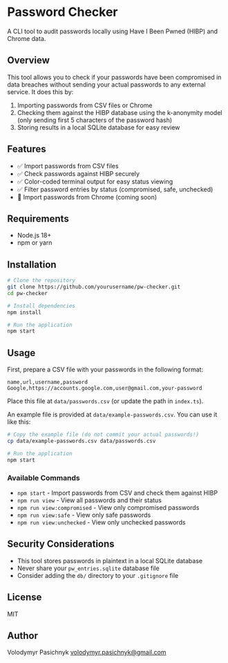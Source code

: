 # Password Checker

A CLI tool to audit passwords locally using Have I Been Pwned (HIBP) and Chrome data.

## Overview

This tool allows you to check if your passwords have been compromised in data breaches without sending your actual passwords to any external service. It does this by:

1. Importing passwords from CSV files or Chrome
2. Checking them against the HIBP database using the k-anonymity model (only sending first 5 characters of the password hash)
3. Storing results in a local SQLite database for easy review

## Features

- ✅ Import passwords from CSV files
- ✅ Check passwords against HIBP securely
- ✅ Color-coded terminal output for easy status viewing
- ✅ Filter password entries by status (compromised, safe, unchecked)
- 🔄 Import passwords from Chrome (coming soon)

## Requirements

- Node.js 18+
- npm or yarn

## Installation

```bash
# Clone the repository
git clone https://github.com/yourusername/pw-checker.git
cd pw-checker

# Install dependencies
npm install

# Run the application
npm start
```

## Usage

First, prepare a CSV file with your passwords in the following format:

```csv
name,url,username,password
Google,https://accounts.google.com,user@gmail.com,your-password
```

Place this file at `data/passwords.csv` (or update the path in `index.ts`).

An example file is provided at `data/example-passwords.csv`. You can use it like this:

```bash
# Copy the example file (do not commit your actual passwords!)
cp data/example-passwords.csv data/passwords.csv

# Run the application
npm start
```

### Available Commands

- `npm start` - Import passwords from CSV and check them against HIBP
- `npm run view` - View all passwords and their status
- `npm run view:compromised` - View only compromised passwords
- `npm run view:safe` - View only safe passwords
- `npm run view:unchecked` - View only unchecked passwords

## Security Considerations

- This tool stores passwords in plaintext in a local SQLite database
- Never share your `pw_entries.sqlite` database file
- Consider adding the `db/` directory to your `.gitignore` file

## License

MIT

## Author

Volodymyr Pasichnyk <volodymyr.pasichnyk@gmail.com>
